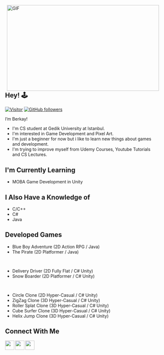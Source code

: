 <img align="right" alt="GIF" src="https://c.tenor.com/rCaIUO0MP-EAAAAC/mario-pixel-art.gif" width="498" height="280" />
<h2> Hey! 🕹️  </h2>

[![Visitor](https://visitor-badge.laobi.icu/badge?page_id=berkayw.berkayw)](https://github.com/berkayw) [![GitHub followers](https://img.shields.io/github/followers/berkayw.svg?style=social&label=Follow)](https://github.com/berkayw?tab=followers)

  I’m Berkay!
  <br />
    
* I'm CS student at Gedik University at Istanbul.
* I'm interested in Game Development and Pixel Art.
* I'm just a beginner for now but i like to learn new things about games and development.
* I'm trying to improve myself from Udemy Courses, Youtube Tutorials and CS Lectures.
<h2> I'm Currently Learning </h2>
 
 * MOBA Game Development in Unity

<h2> I Also Have a Knowledge of </h2>

 * C/C++ 
 * C#    
 * Java  
 
 <h2> Developed Games </h2>

 * Blue Boy Adventure (2D Action RPG / Java)
 * The Pirate (2D Platformer / Java)
 
 <br />
 
 * Delivery Driver (2D Fully Flat / C# Unity)
 * Snow Boarder (2D Platformer / C# Unity)
 
 <br />
 
 * Circle Clone (2D Hyper-Casual / C# Unity)
 * ZigZag Clone (3D Hyper-Casual / C# Unity)
 * Roller Splat Clone (3D Hyper-Casual / C# Unity)
 * Cube Surfer Clone (3D Hyper-Casual / C# Unity)
 * Helix Jump Clone (3D Hyper-Casual / C# Unity)
<h2> Connect With Me </h2>


[<img align="left" height="30" width="30" src="https://upload.wikimedia.org/wikipedia/commons/thumb/e/e7/Instagram_logo_2016.svg/2048px-Instagram_logo_2016.svg.png" />][instagram]
[<img align="left" height="30" width="30" src="https://static1.anpoimages.com/wordpress/wp-content/uploads/2020/10/06/icon-google-gmail-new.png?q=80&fit=crop&w=355&dpr=1.5" />][gmail]
[<img align="left" height="30" width="30" src="https://upload.wikimedia.org/wikipedia/commons/thumb/c/ca/LinkedIn_logo_initials.png/640px-LinkedIn_logo_initials.png" />][linkedin]

<br />

[instagram]: https://www.instagram.com/berkayw_
[gmail]: mailto:berkayw737@gmail.com
[linkedin]: https://www.linkedin.com/in/berkayw/
